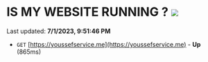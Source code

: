 # IS MY WEBSITE RUNNING ? [![](https://img.shields.io/static/v1?label=Sponsor&message=%E2%9D%A4&logo=GitHub&color=%23fe8e86)](https://github.com/sponsors/<username>)

Last updated: **7/1/2023, 9:51:46 PM**

- `GET` [https://youssefservice.me](https://youssefservice.me) - **Up** (865ms)
